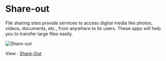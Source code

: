 # Share-out
File sharing sites provide services to access digital media like photos, videos, documents, etc., 
from anywhere to its users. These apps will help you to transfer large files easily.

![Share-out](https://user-images.githubusercontent.com/45158663/119087657-1c858200-ba25-11eb-831b-3962b23697f9.PNG)

View : <a href="https://imsharukh1994.github.io/Share-out/">Share-Out</a> 
